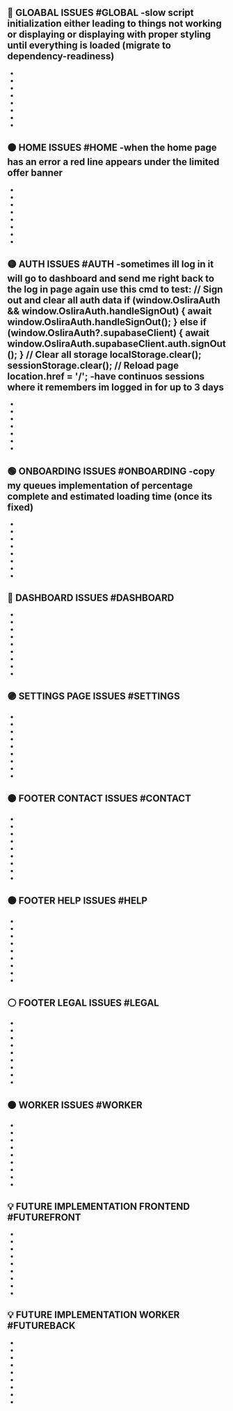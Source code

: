 🔴 GLOABAL ISSUES #GLOBAL
-slow script initialization either leading to things not working or displaying or displaying with proper styling until everything is loaded (migrate to dependency-readiness)
-
-
-
-
-
-
-
-
-

🟠 HOME ISSUES #HOME
-when the home page has an error a red line appears under the limited offer banner
-
-
-
-
-
-
-
-
-

🟡 AUTH ISSUES #AUTH
-sometimes ill log in it will go to dashboard and send me right back to the log in page again 
use this cmd to test: // Sign out and clear all auth data
if (window.OsliraAuth && window.OsliraAuth.handleSignOut) {
    await window.OsliraAuth.handleSignOut();
} else if (window.OsliraAuth?.supabaseClient) {
    await window.OsliraAuth.supabaseClient.auth.signOut();
}
// Clear all storage
localStorage.clear();
sessionStorage.clear();
// Reload page
location.href = '/';
-have continuos sessions where it remembers im logged in for up to 3 days
-
-
-
-
-
-
-
-
 
🟢 ONBOARDING ISSUES #ONBOARDING
-copy my queues implementation of percentage complete and estimated loading time (once its fixed)
-
-
-
-
-
-
-
-
-

🔵 DASHBOARD ISSUES #DASHBOARD
-
-
-
-
-
-
-
-
-
-

🟣 SETTINGS PAGE ISSUES #SETTINGS
-
-
-
-
-
-
-
-
-
-

🟤 FOOTER CONTACT ISSUES #CONTACT
-
-
-
-
-
-
-
-
-
-

⚫ FOOTER HELP ISSUES #HELP
-
-
-
-
-
-
-
-
-
-

⚪ FOOTER LEGAL ISSUES #LEGAL
-
-
-
-
-
-
-
-
-
-

🟤 WORKER ISSUES #WORKER
-
-
-
-
-
-
-
-
-
-

💡 FUTURE IMPLEMENTATION FRONTEND #FUTUREFRONT
-
-
-
-
-
-
-
-
-
-

💡 FUTURE IMPLEMENTATION WORKER #FUTUREBACK
-
-
-
-
-
-
-
-
-
-


